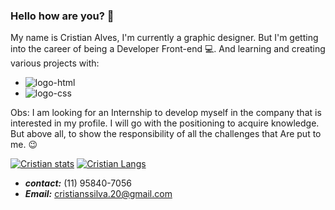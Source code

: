 ###  Hello how are you? :wave:

My name is Cristian Alves, I'm currently a graphic designer. But I'm getting into the career of being a Developer Front-end :computer:. 
And learning and creating various projects with:
<br>
- <img src="https://img.shields.io/badge/HTML5-E34F26?style=for-the-badge&logo=html5&logoColor=white" alt="logo-html">
-  <img src="https://img.shields.io/badge/CSS3-1572B6?style=for-the-badge&logo=css3&logoColor=white" alt="logo-css">

Obs: I am looking for an Internship to develop myself in the company that is interested in my profile. I will go with the positioning to acquire knowledge. But above all, to show the responsibility of all the challenges that Are put to me. :wink:


[![Cristian stats](https://github-readme-stats.vercel.app/api?username=cristian18)](https://github.com/anuraghazra/github-readme-stats)
[![Cristian Langs](https://github-readme-stats.vercel.app/api/top-langs/?username=cristian18)](https://github.com/anuraghazra/github-readme-stats)

- <i><b>contact:</b></i> 
      (11) 95840-7056
- <i><b>Email:</b></i> cristianssilva.20@gmail.com
                                           
